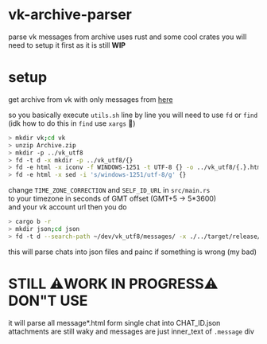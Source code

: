 # vk-archive-parser
parse vk messages from archive
uses rust and some cool crates
you will need to setup it first as it is still **WIP**

# setup
get archive from vk with only messages from [here](https://vk.com/data_protection?section=rules)

so you basically execute `utils.sh` line by line
you will need to use `fd` or `find` (idk how to do this in `find` use `xargs` :lips:)
```bash
> mkdir vk;cd vk
> unzip Archive.zip
> mkdir -p ../vk_utf8
> fd -t d -x mkdir -p ../vk_utf8/{}
> fd -e html -x iconv -f WINDOWS-1251 -t UTF-8 {} -o ../vk_utf8/{.}.html
> fd -e html -x sed -i 's/windows-1251/utf-8/g' {}
```

change `TIME_ZONE_CORRECTION` and `SELF_ID_URL` in `src/main.rs` \
to your timezone in seconds of GMT offset (GMT+5 -> 5*3600) \
and your vk account url
then you do 
```bash
> cargo b -r
> mkdir json;cd json
> fd -t d --search-path ~/dev/vk_utf8/messages/ -x ./../target/release/vk-archive-parser {}
```
this will parse chats into json files and painc if something is wrong (my bad)
# STILL :warning:WORK IN PROGRESS:warning: DON"T USE 
it will parse all message*.html form single chat into CHAT_ID.json \
attachments are still waky and messages are just inner_text of `.message` div

